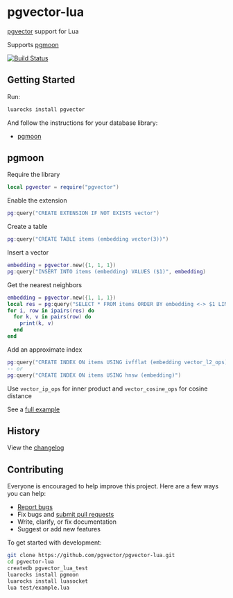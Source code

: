 # pgvector-lua

[pgvector](https://github.com/pgvector/pgvector) support for Lua

Supports [pgmoon](https://github.com/leafo/pgmoon)

[![Build Status](https://github.com/pgvector/pgvector-lua/workflows/build/badge.svg?branch=master)](https://github.com/pgvector/pgvector-lua/actions)

## Getting Started

Run:

```sh
luarocks install pgvector
```

And follow the instructions for your database library:

- [pgmoon](#pgmoon)

## pgmoon

Require the library

```lua
local pgvector = require("pgvector")
```

Enable the extension

```lua
pg:query("CREATE EXTENSION IF NOT EXISTS vector")
```

Create a table

```lua
pg:query("CREATE TABLE items (embedding vector(3))")
```

Insert a vector

```lua
embedding = pgvector.new({1, 1, 1})
pg:query("INSERT INTO items (embedding) VALUES ($1)", embedding)
```

Get the nearest neighbors

```lua
embedding = pgvector.new({1, 1, 1})
local res = pg:query("SELECT * FROM items ORDER BY embedding <-> $1 LIMIT 5", embedding)
for i, row in ipairs(res) do
  for k, v in pairs(row) do
    print(k, v)
  end
end
```

Add an approximate index

```lua
pg:query("CREATE INDEX ON items USING ivfflat (embedding vector_l2_ops) WITH (lists = 100)")
-- or
pg:query("CREATE INDEX ON items USING hnsw (embedding)")
```

Use `vector_ip_ops` for inner product and `vector_cosine_ops` for cosine distance

See a [full example](test/example.lua)

## History

View the [changelog](https://github.com/pgvector/pgvector-lua/blob/master/CHANGELOG.md)

## Contributing

Everyone is encouraged to help improve this project. Here are a few ways you can help:

- [Report bugs](https://github.com/pgvector/pgvector-lua/issues)
- Fix bugs and [submit pull requests](https://github.com/pgvector/pgvector-lua/pulls)
- Write, clarify, or fix documentation
- Suggest or add new features

To get started with development:

```sh
git clone https://github.com/pgvector/pgvector-lua.git
cd pgvector-lua
createdb pgvector_lua_test
luarocks install pgmoon
luarocks install luasocket
lua test/example.lua
```
